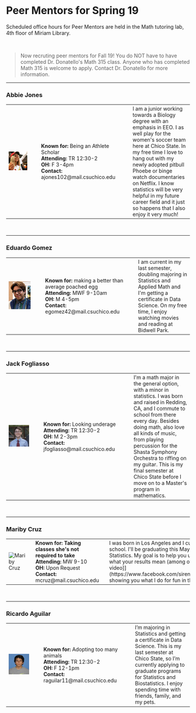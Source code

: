 <br>

# Peer Mentors for Spring 19

Scheduled office hours for Peer Mentors are held in the Math tutoring lab, 4th floor of Miriam Library.

<br>

> Now recruting peer mentors for Fall 19! You do NOT have to have completed Dr. Donatello's Math 315 class. 
> Anyone who has completed Math 315 is welcome to apply. Contact Dr. Donatello for more information. 

----

### Abbie Jones
<table>
<tr>
  <td width="250"><img src="mentors/abbie.jpg" alt="Abbie Jones" /></td>
  <td width="50"></td>
  <td width="250"><strong>Known for: </strong> Being an Athlete Scholar <br> 
    <strong>Attending: </strong> TR 12:30-2 <br> 
    <strong>OH: </strong> F 3-4pm <br> 
    <strong>Contact: </strong> ajones102@mail.csuchico.edu <br> </td>
  <td width="50"></td>
  <td width="350">I am a junior working towards a Biology degree with an emphasis in EEO. I as well play for the women's soccer team here at Chico State. In my free time I love to hang out with my newly adopted pitbull Phoebe or binge watch documentaries on Netflix. I know statistics will be very helpful in my future career field and it just so happens that I also enjoy it very much!</td>
</tr>
</table>

<br>



----

### Eduardo Gomez
<table>
<tr>
  <td width="250"><img src="mentors/eduardo.jpg" alt="Eduardo Gomez" /></td>
  <td width="50"></td>
  <td width="250"><strong>Known for:</strong> making a better than average poached egg <br> 
    <strong>Attending: </strong> MWF 9-10am <br> 
    <strong>OH: </strong> M 4-5pm <br> 
    <strong>Contact: </strong> egomez42@mail.csuchico.edu <br> </td>
  <td width="50"></td>
  <td width="350">I am current in my last semester, doubling majoring in Statistics and Applied Math and I'm getting a certificate in Data Science. On my free time, I enjoy watching movies and reading at Bidwell Park.</td>
</tr>
</table>

<br>


----

### Jack Fogliasso
<table>
<tr>
  <td width="250"><img src="mentors/jack.jpg" alt="Jack Fogliasso" /></td>
  <td width="50"></td>
  <td width="250"><strong>Known for: </strong> Looking underage <br> 
    <strong>Attending: </strong> TR 12:30-2 <br> 
    <strong>OH: </strong> M 2-3pm <br> 
    <strong>Contact: </strong> jfogliasso@mail.csuchico.edu <br> </td>
  <td width="50"></td>
  <td width="350">I'm a math major in the general option, with a minor in statistics. I was born and raised in Redding, CA, and I commute to school from there every day. Besides doing math, also love all kinds of music, from playing percussion for the Shasta Symphony Orchestra to riffing on my guitar. This is my final semester at Chico State before I move on to a Master's program in mathematics.</td>
</tr>
</table>

<br>


----

### Mariby Cruz
<table>
<tr>
  <td width="250"><img src="mentors/mariby.jpg" alt="Mariby Cruz" /></td>
  <td width="50"></td>
  <td width="250"><strong>Known for: Taking classes she's not required to take </strong>  <br> 
      <strong>Attending: </strong> MW 9-10  <br> 
      <strong>OH: </strong> Upon Request <br> 
      <strong>Contact: </strong> mcruz@mail.csuchico.edu <br> </td>
  <td width="50"></td>
  <td width="350"> I was born in Los Angeles and I currently reside in Inglewood when I'm not in school.  I'll be graduating this May with a BS in Biology and a minor in Applied Statistics.  My goal is to help you understand the basics of 'R' and most importantly what your results mean (among other things in MATH315).  Here's a [[link to a video]](https://www.facebook.com/sirenasdiving.costarica/videos/1593710070726854/) showing you what I do for fun in the summer.</td>
</tr>
</table>

<br>

----

### Ricardo Aguilar
<table>

<tr>
  <td width="250"><img src="mentors/ricardo.jpg" alt="Ricardo Aguilar" /></td>
  <td width="50"></td>
  <td width="250"><strong>Known for: </strong> Adopting too many animals <br> 
      <strong>Attending: </strong> TR 12:30-2 <br> 
      <strong>OH: </strong> F 12-1pm <br> 
      <strong>Contact: </strong> raguilar11@mail.csuchico.edu <br> </td>
  <td width="50"></td>
  <td width="350">I’m majoring in Statistics and getting a certificate in Data Science. This is my last semester at Chico State, so I’m currently applying to graduate programs for Statistics and Biostatistics. I enjoy spending time with friends, family, and my pets. </td>
</tr>

</table>
